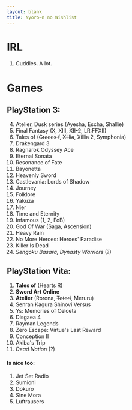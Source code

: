 ```yaml
---
layout: blank
title: Nyoro~n no Wishlist
---
```


# IRL
1. Cuddles. A lot.

# Games

## PlayStation 3:
4. Atelier, Dusk series (Ayesha, Escha, Shallie)
5. Final Fantasy (X, XIII, <del>XII-2</del>, LR:FFXII)
6. Tales of (<del>Graces f</del>, <del>Xillia</del>, Xillia 2, Symphonia)
7. Drakengard 3
9. Ragnarok Odyssey Ace
8. Eternal Sonata
9. Resonance of Fate
7. Bayonetta
7. Heavenly Sword
8. Castlevania: Lords of Shadow
9. Journey
11. Folklore
12. Yakuza
13. Nier
13. Time and Eternity
14. Infamous (1, 2, FoB)
15. God Of War (Saga, Ascension)
16. Heavy Rain
18. No More Heroes: Heroes' Paradise
19. Killer Is Dead
21. _Sengoku Basara, Dynasty Warriors_ (?)


## PlayStation Vita:
1. **Tales of** (Hearts R)
2. **Sword Art Online**
2. **Atelier** (Rorona, <del>Totori</del>, Meruru)
3. Senran Kagura Shinovi Versus
5. Ys: Memories of Celceta
6. Disgaea 4
7. Rayman Legends
8. Zero Escape: Virtue's Last Reward
10. Conception II
11. Akiba's Trip
13. _Dead Nation_ (?)

#### Is nice too:
1. Jet Set Radio
2. Sumioni
3. Dokuro
4. Sine Mora
5. Luftrausers
